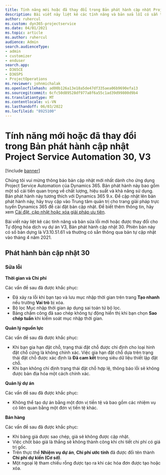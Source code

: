 ```yaml
---
title: Tính năng mới hoặc đã thay đổi trong Bản phát hành cập nhật Project Service Automation 30, V3
description: Bài viết này liệt kê các tính năng và bản sửa lỗi có sẵn trong Bản phát hành bản cập nhật tự động hóa dịch vụ dự án 30, V3.
author: ruhercul
ms.custom: dyn365-projectservice
ms.date: 04/01/2021
ms.topic: article
ms.author: ruhercul
audience: Admin
search.audienceType:
- admin
- customizer
- enduser
search.app:
- D365CE
- D365PS
- ProjectOperations
ms.reviewer: johnmichalak
ms.openlocfilehash: ad00b126a13e18a5de47df335aea06b9690efa13
ms.sourcegitcommit: 6cfc50d89528df977a8f6a55c1ad39d99800d9b4
ms.translationtype: MT
ms.contentlocale: vi-VN
ms.lasthandoff: 06/03/2022
ms.locfileid: "8925100"
---
```

# <a name="whats-new-or-changed-in-project-service-automation-update-release-30-v3"></a>Tính năng mới hoặc đã thay đổi trong Bản phát hành cập nhật Project Service Automation 30, V3

[!include [banner](../includes/psa-now-project-operations.md)]

Chúng tôi vui mừng thông báo bản cập nhật mới nhất dành cho ứng dụng Project Service Automation của Dynamics 365. Bản phát hành này bao gồm một số cải tiến quan trọng về chất lượng, hiệu suất và khả năng sử dụng. Bản phát hành này tương thích với Dynamics 365 9.x. Để cập nhật lên bản phát hành này, hãy truy cập vào Trung tâm quản trị cho trang giải pháp trực tuyến Dynamics 365 để cài đặt bản cập nhật. Để biết thêm thông tin, hãy xem [Cài đặt, cập nhật hoặc xóa giải pháp ưu tiên](/power-platform/admin/install-remove-preferred-solution).

Bài viết này liệt kê các tính năng và bản sửa lỗi mới hoặc được thay đổi cho Tự động hóa dịch vụ dự án V3, Bản phát hành cập nhật 30. Phiên bản này có số bản dựng là V3.10.51.61 và thường có sẵn thông qua bản tự cập nhật vào tháng 4 năm 2021.

## <a name="update-release-30"></a>Phát hành bản cập nhật 30

### <a name="bug-fixes"></a>Sửa lỗi

**Thời gian và Chi phí**

Các vấn đề sau đã được khắc phục:

- Đã xảy ra lỗi khi bạn tạo và lưu mục nhập thời gian trên trang **Tạo nhanh** nếu trường **Vai trò** bị xóa.
- Bộ lọc Mục nhập thời gian áp dụng sai toán tử bộ lọc.
- Bảng chấm công đã sao chép không tự động hiển thị khi bạn chọn **Sao chép tuần** khi kiểm soát mục nhập thời gian.

**Quản lý nguồn lực**

Các vấn đề sau đã được khắc phục:

- Khi bạn gia hạn đặt chỗ, trạng thái đặt chỗ được chỉ định cho loại hình đặt chỗ cứng là không chính xác. Việc gia hạn đặt chỗ dựa trên trạng thái đặt chỗ được xác định là **Đã cam kết** trong siêu dữ liệu thiết lập đặt chỗ.
- Khi bạn không chỉ định trạng thái đặt chỗ hợp lệ, thông báo lỗi sẽ không được bản địa hóa một cách chính xác.

**Quản lý dự án**

Các vấn đề sau đã được khắc phục:

- Không thể tạo dự án bằng một đơn vị tiền tệ và bao gồm các nhiệm vụ có liên quan bằng một đơn vị tiền tệ khác.

**Bán hàng**

Các vấn đề sau đã được khắc phục:

- Khi bảng giá được sao chép, giá sẽ không được cập nhật.
- Việc chốt báo giá là thắng sẽ không thành công khi chi tiết chi phí có giá trị gốc.
- Trên thực thể **Nhiệm vụ dự án**, **Chi phí ước tính** đã được đổi tên thành **Chi phí dự kiến (Cơ sở)**.
- Một ngoại lệ tham chiếu rỗng được tạo ra khi các hóa đơn được tạo hoặc xóa.
